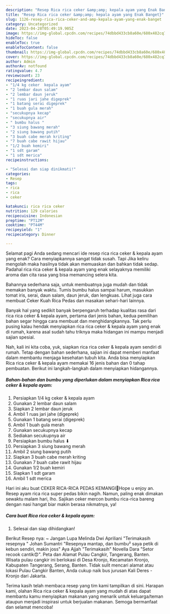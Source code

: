 ```yaml
---
description: "Resep Rica rica ceker &amp;amp; kepala ayam yang Enak Banget}"
title: "Resep Rica rica ceker &amp;amp; kepala ayam yang Enak Banget}"
slug: 1126-resep-rica-rica-ceker-and-amp-kepala-ayam-yang-enak-banget
category: Uncategorized
date: 2023-04-28T05:49:19.905Z
image: https://img-global.cpcdn.com/recipes/74dbbd433cb8a60e/680x482cq70/rica-rica-ceker-kepala-ayam-foto-resep-utama.jpg
hideToc: false
enableToc: true
enableTocContent: false
thumbnail: https://img-global.cpcdn.com/recipes/74dbbd433cb8a60e/680x482cq70/rica-rica-ceker-kepala-ayam-foto-resep-utama.jpg
cover: https://img-global.cpcdn.com/recipes/74dbbd433cb8a60e/680x482cq70/rica-rica-ceker-kepala-ayam-foto-resep-utama.jpg
author: Admin
authorAv: notfound
ratingvalue: 4.7
reviewcount: 23
recipeingredient:
- "1/4 kg ceker  kepala ayam"
- "2 lembar daun salam"
- "2 lembar daun jeruk"
- "1 ruas jari jahe digeprek"
- "1 batang serai digeprek"
- "1 buah gula merah"
- "secukupnya kecap"
- "secukupnya air"
- " bumbu halus "
- "3 siung bawang merah"
- "2 siung bawang putih"
- "3 buah cabe merah kriting"
- "7 buah cabe rawit hijau"
- "1/2 buah kemiri"
- "1 sdt garam"
- "1 sdt merica"
recipeinstructions:

- "Selesai dan siap dinikmati!"
categories:
- Resep
tags:
- rica
- rica
- ceker

katakunci: rica rica ceker 
nutrition: 129 calories
recipecuisine: Indonesian
preptime: "PT12M"
cooktime: "PT44M"
recipeyield: "1"
recipecategory: Dinner

---
```



Selamat pagi Anda sedang mencari ide resep rica rica ceker &amp; kepala ayam yang enak? Cara menyiapkannya sangat tidak susah. Tapi Jika keliru mengolah maka hasilnya tidak akan memuaskan dan bahkan tidak sedap. Padahal rica rica ceker &amp; kepala ayam yang enak selayaknya memiliki aroma dan cita rasa yang bisa memancing selera kita.


Bahannya sederhana saja, untuk membuatnya juga mudah dan tidak memakan banyak waktu. Tumis bumbu halus sampai harum, masukkan tomat iris, serai, daun salam, daun jeruk, dan lengkuas. Lihat juga cara membuat Ceker Kuah Rica Pedas dan masakan sehari-hari lainnya.

Banyak hal yang sedikit banyak berpengaruh terhadap kualitas rasa dari rica rica ceker &amp; kepala ayam, pertama dari jenis bahan, kedua pemilihan bahan segar hingga cara membuat dan menghidangkannya. Tak perlu pusing kalau hendak menyiapkan rica rica ceker &amp; kepala ayam yang enak di rumah, karena asal sudah tahu triknya maka hidangan ini mampu menjadi sajian spesial.


Nah, kali ini kita coba, yuk, siapkan rica rica ceker &amp; kepala ayam sendiri di rumah. Tetap dengan bahan sederhana, sajian ini dapat memberi manfaat dalam membantu menjaga kesehatan tubuh kita. Anda bisa menyiapkan Rica rica ceker &amp; kepala ayam memakai 16 jenis bahan dan 0 tahap pembuatan. Berikut ini langkah-langkah dalam menyiapkan hidangannya.

<!--inarticleads1-->

##### Bahan-bahan dan bumbu yang diperlukan dalam menyiapkan Rica rica ceker &amp; kepala ayam:

1. Persiapkan 1/4 kg ceker &amp; kepala ayam
1. Gunakan 2 lembar daun salam
1. Siapkan 2 lembar daun jeruk
1. Ambil 1 ruas jari jahe (digeprek)
1. Gunakan 1 batang serai (digeprek)
1. Ambil 1 buah gula merah
1. Gunakan secukupnya kecap
1. Sediakan secukupnya air
1. Persiapkan  bumbu halus ⬇
1. Persiapkan 3 siung bawang merah
1. Ambil 2 siung bawang putih
1. Siapkan 3 buah cabe merah kriting
1. Gunakan 7 buah cabe rawit hijau
1. Gunakan 1/2 buah kemiri
1. Siapkan 1 sdt garam
1. Ambil 1 sdt merica


Hari ini aku buat CEKER RICA-RICA PEDAS KEMANGI🍴Hope u enjoy an. Resep ayam rica rica super pedas bikin nagih. Namun, paling enak dimakan sewaktu malam hari, lho. Sajikan ceker mercon bumbu rica-rica bareng dengan nasi hangat biar makin berasa nikmatnya, ya! 

<!--inarticleads2-->

##### Cara buat Rica rica ceker &amp; kepala ayam:


1. Selesai dan siap dihidangkan!

Berikut Resep nya: ~ Jangan Lupa Melinda Dwi Apriliani &#34;Terimakasih resepnya &#34; Johan Sumantri &#34;Resepnya mantap, dan bumbu² saya petik di kebun sendiri, makin joss&#34; Aya Ajjah &#34;Terimakasih&#34; Novella Dara &#34;Setor recook cantik😍&#34;. Peta dan Alamat Pulau Cangkir, Tangerang, Banten. Wisata pulau cangkir ini berlokasi di Desa Kronjo, Kecamatan Kronjo, Kabupaten Tangerang, Serang, Banten. Tidak sulit mencari alamat atau lokasi Pulau Cangkir Banten, Anda cukup naik bus jurusan Kali Deres - Kronjo dari Jakarta. 

Terima kasih telah membaca resep yang tim kami tampilkan di sini. Harapan kami, olahan Rica rica ceker &amp; kepala ayam yang mudah di atas dapat membantu kamu menyiapkan makanan yang menarik untuk keluarga/teman ataupun menjadi inspirasi untuk berjualan makanan. Semoga bermanfaat dan selamat mencoba!
